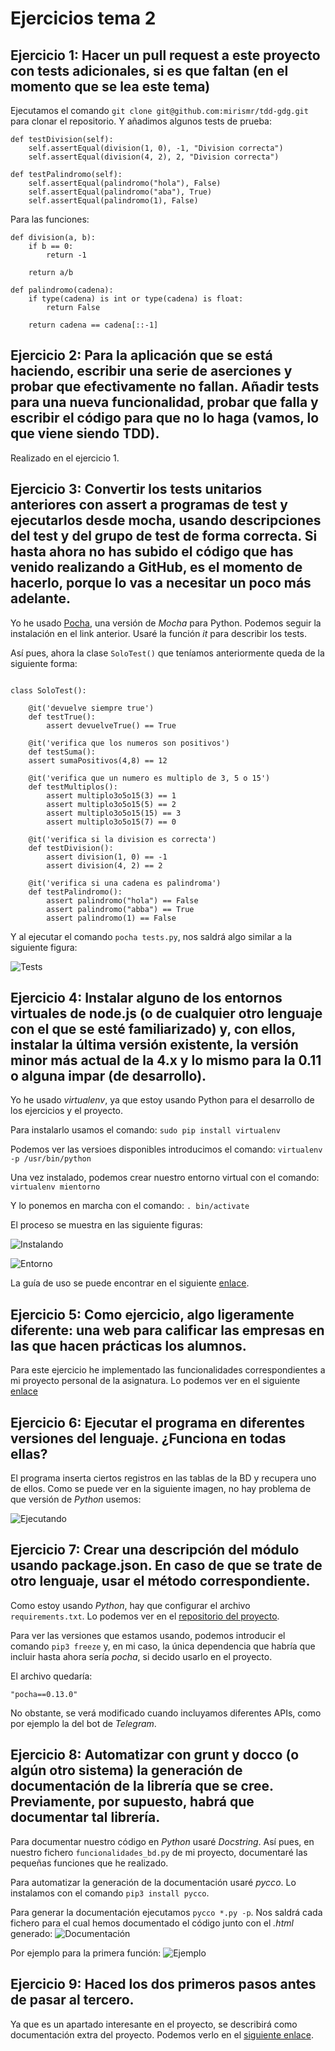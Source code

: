 # Ejercicios tema 2

## Ejercicio 1: Hacer un pull request a este proyecto con tests adicionales, si es que faltan (en el momento que se lea este tema)
Ejecutamos el comando `git clone git@github.com:mirismr/tdd-gdg.git` para clonar el repositorio. Y añadimos algunos tests de prueba:
~~~
def testDivision(self):
    self.assertEqual(division(1, 0), -1, "Division correcta")
    self.assertEqual(division(4, 2), 2, "Division correcta")

def testPalindromo(self):
    self.assertEqual(palindromo("hola"), False)
    self.assertEqual(palindromo("aba"), True)
    self.assertEqual(palindromo(1), False)
~~~

Para las funciones:
~~~
def division(a, b):
    if b == 0:
        return -1

    return a/b

def palindromo(cadena):
    if type(cadena) is int or type(cadena) is float:
        return False

    return cadena == cadena[::-1]
~~~

## Ejercicio 2: Para la aplicación que se está haciendo, escribir una serie de aserciones y probar que efectivamente no fallan. Añadir tests para una nueva funcionalidad, probar que falla y escribir el código para que no lo haga (vamos, lo que viene siendo TDD).
Realizado en el ejercicio 1.


## Ejercicio 3: Convertir los tests unitarios anteriores con assert a programas de test y ejecutarlos desde mocha, usando descripciones del test y del grupo de test de forma correcta. Si hasta ahora no has subido el código que has venido realizando a GitHub, es el momento de hacerlo, porque lo vas a necesitar un poco más adelante.
Yo he usado [Pocha](https://github.com/rlgomes/pocha), una versión de *Mocha* para Python. Podemos seguir la instalación en el link anterior.
Usaré la función *it* para describir los tests.

Así pues, ahora la clase `SoloTest()` que teníamos anteriormente queda de la siguiente forma:

~~~

class SoloTest():
        
    @it('devuelve siempre true')
    def testTrue():
        assert devuelveTrue() == True 

    @it('verifica que los numeros son positivos')
    def testSuma():
    assert sumaPositivos(4,8) == 12
        
    @it('verifica que un numero es multiplo de 3, 5 o 15')
    def testMultiplos():
        assert multiplo3o5o15(3) == 1
        assert multiplo3o5o15(5) == 2
        assert multiplo3o5o15(15) == 3
        assert multiplo3o5o15(7) == 0

    @it('verifica si la division es correcta')
    def testDivision():
        assert division(1, 0) == -1
        assert division(4, 2) == 2

    @it('verifica si una cadena es palindroma')
    def testPalindromo():
        assert palindromo("hola") == False
        assert palindromo("abba") == True
        assert palindromo(1) == False 
~~~

Y al ejecutar el comando `pocha tests.py`, nos saldrá algo similar a la siguiente figura:

![Tests](img/7.png)

## Ejercicio 4: Instalar alguno de los entornos virtuales de node.js (o de cualquier otro lenguaje con el que se esté familiarizado) y, con ellos, instalar la última versión existente, la versión minor más actual de la 4.x y lo mismo para la 0.11 o alguna impar (de desarrollo).

Yo he usado *virtualenv*, ya que estoy usando Python para el desarrollo de los ejercicios y el proyecto.

Para instalarlo usamos el comando:
`sudo pip install virtualenv`

Podemos ver las versioes disponibles introducimos el comando:
`virtualenv -p /usr/bin/python`

Una vez instalado, podemos crear nuestro entorno virtual con el comando:
`virtualenv mientorno`

Y lo ponemos en marcha con el comando:
`. bin/activate`

El proceso se muestra en las siguiente figuras:

![Instalando](img//8.png)

![Entorno](img/9.png)

La guía de uso se puede encontrar en el siguiente [enlace](https://virtualenv.pypa.io/en/latest/userguide/#). 
 

## Ejercicio 5: Como ejercicio, algo ligeramente diferente: una web para calificar las empresas en las que hacen prácticas los alumnos.

Para este ejercicio he implementado las funcionalidades correspondientes a mi proyecto personal de la asignatura. Lo podemos ver en el siguiente [enlace](https://github.com/mirismr/proyectoIV17-18)

## Ejercicio 6: Ejecutar el programa en diferentes versiones del lenguaje. ¿Funciona en todas ellas?

El programa inserta ciertos registros en las tablas de la BD y recupera uno de ellos. Como se puede ver en la siguiente imagen, no hay problema de que versión de *Python* usemos:

![Ejecutando](img/10.png)

## Ejercicio 7: Crear una descripción del módulo usando package.json. En caso de que se trate de otro lenguaje, usar el método correspondiente.

Como estoy usando *Python*, hay que configurar el archivo `requirements.txt`. Lo podemos ver en el [repositorio del proyecto](https://github.com/mirismr/proyectoIV17-18).

Para ver las versiones que estamos usando, podemos introducir el comando `pip3 freeze` y, en mi caso, la única dependencia que habría que incluir hasta ahora sería *pocha*, si decido usarlo en el proyecto. 

El archivo quedaría:
~~~
"pocha==0.13.0"
~~~

No obstante, se verá modificado cuando incluyamos diferentes APIs, como por ejemplo la del bot de *Telegram*.

## Ejercicio 8: Automatizar con grunt y docco (o algún otro sistema) la generación de documentación de la librería que se cree. Previamente, por supuesto, habrá que documentar tal librería.

Para documentar nuestro código en *Python* usaré *Docstring*. Así pues, en nuestro fichero `funcionalidades_bd.py` de mi proyecto, documentaré las pequeñas funciones que he realizado.

Para automatizar la generación de la documentación usaré *pycco*. Lo instalamos con el comando `pip3 install pycco`.

Para generar la documentación ejecutamos `pycco *.py -p`. Nos saldrá cada fichero para el cual hemos documentado el código junto con el *.html* generado:
![Documentación](img/11.png)

Por ejemplo para la primera función:
![Ejemplo](img/12.png)

## Ejercicio 9: Haced los dos primeros pasos antes de pasar al tercero.
Ya que es un apartado interesante en el proyecto, se describirá como documentación extra del proyecto. Podemos verlo en el [siguiente enlace](https://mirismr.github.io/proyectoIV17-18/).